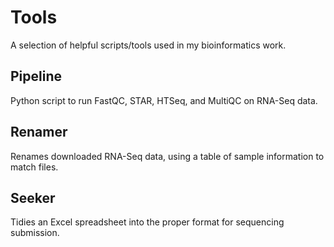 # Tools
A selection of helpful scripts/tools used in my bioinformatics work.

## Pipeline
Python script to run FastQC, STAR, HTSeq, and MultiQC on RNA-Seq data.

## Renamer
Renames downloaded RNA-Seq data, using a table of sample information to match files.

## Seeker
Tidies an Excel spreadsheet into the proper format for sequencing submission.
